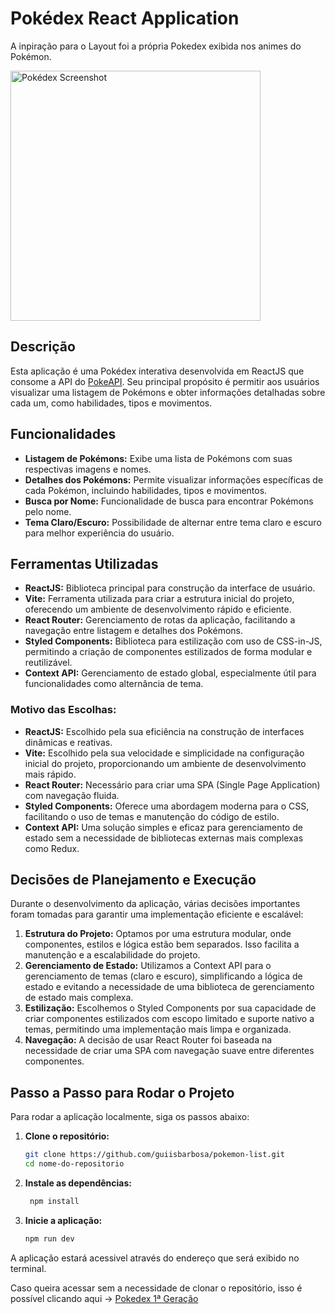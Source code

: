 # Pokédex React Application

A inpiração para o Layout foi a própria Pokedex exibida nos animes do Pokémon.

<img src="https://fevgames.net/wp-content/uploads/2015/09/Pokemon-GO-Pokedex.png" alt="Pokédex Screenshot" width="400">

## Descrição

Esta aplicação é uma Pokédex interativa desenvolvida em ReactJS que consome a API do [PokeAPI](https://pokeapi.co/). Seu principal propósito é permitir aos usuários visualizar uma listagem de Pokémons e obter informações detalhadas sobre cada um, como habilidades, tipos e movimentos.

## Funcionalidades

- **Listagem de Pokémons:** Exibe uma lista de Pokémons com suas respectivas imagens e nomes.
- **Detalhes dos Pokémons:** Permite visualizar informações específicas de cada Pokémon, incluindo habilidades, tipos e movimentos.
- **Busca por Nome:** Funcionalidade de busca para encontrar Pokémons pelo nome.
- **Tema Claro/Escuro:** Possibilidade de alternar entre tema claro e escuro para melhor experiência do usuário.

## Ferramentas Utilizadas

- **ReactJS:** Biblioteca principal para construção da interface de usuário.
- **Vite:** Ferramenta utilizada para criar a estrutura inicial do projeto, oferecendo um ambiente de desenvolvimento rápido e eficiente.
- **React Router:** Gerenciamento de rotas da aplicação, facilitando a navegação entre listagem e detalhes dos Pokémons.
- **Styled Components:** Biblioteca para estilização com uso de CSS-in-JS, permitindo a criação de componentes estilizados de forma modular e reutilizável.
- **Context API:** Gerenciamento de estado global, especialmente útil para funcionalidades como alternância de tema.

### Motivo das Escolhas:
- **ReactJS:** Escolhido pela sua eficiência na construção de interfaces dinâmicas e reativas.
- **Vite:** Escolhido pela sua velocidade e simplicidade na configuração inicial do projeto, proporcionando um ambiente de desenvolvimento mais rápido.
- **React Router:** Necessário para criar uma SPA (Single Page Application) com navegação fluida.
- **Styled Components:** Oferece uma abordagem moderna para o CSS, facilitando o uso de temas e manutenção do código de estilo.
- **Context API:** Uma solução simples e eficaz para gerenciamento de estado sem a necessidade de bibliotecas externas mais complexas como Redux.

## Decisões de Planejamento e Execução

Durante o desenvolvimento da aplicação, várias decisões importantes foram tomadas para garantir uma implementação eficiente e escalável:

1. **Estrutura do Projeto:** Optamos por uma estrutura modular, onde componentes, estilos e lógica estão bem separados. Isso facilita a manutenção e a escalabilidade do projeto.
2. **Gerenciamento de Estado:** Utilizamos a Context API para o gerenciamento de temas (claro e escuro), simplificando a lógica de estado e evitando a necessidade de uma biblioteca de gerenciamento de estado mais complexa.
3. **Estilização:** Escolhemos o Styled Components por sua capacidade de criar componentes estilizados com escopo limitado e suporte nativo a temas, permitindo uma implementação mais limpa e organizada.
4. **Navegação:** A decisão de usar React Router foi baseada na necessidade de criar uma SPA com navegação suave entre diferentes componentes.

## Passo a Passo para Rodar o Projeto

Para rodar a aplicação localmente, siga os passos abaixo:

1. **Clone o repositório:**
   ```bash
   git clone https://github.com/guiisbarbosa/pokemon-list.git
   cd nome-do-repositorio
2. **Instale as dependências:**
    ```bash
     npm install
3. **Inicie a aplicação:**
    ```bash
    npm run dev
A aplicação estará acessivel através do endereço que será exibido no terminal.

Caso queira acessar sem a necessidade de clonar o repositório, isso é possível clicando aqui -> [Pokedex 1ª Geração](https://pokemon-list-gold-two.vercel.app)